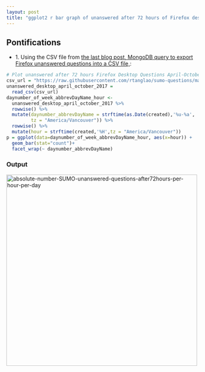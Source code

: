 ```yaml
---
layout: post
title: "ggplot2 r bar graph of unanswered after 72 hours of Firefox desktop questions"
---
```


## Pontifications

* 1\. Using the CSV file from [the last blog post, MongoDB query to export Firefox unanswered questions into a CSV file,](http://rolandtanglao.com/2017/11/01/p1-mongodb-query-to-get-firefox-desktop-questions-not-answered-in-72-hours/):

```R
# Plot unanswered after 72 hours Firefox Desktop Questions April-October 2017 by day of week
csv_url = "https://raw.githubusercontent.com/rtanglao/sumo-questions/master/firefox_desktop_only_not_answered_in_72hours_id_created.csv"
unanswered_desktop_april_october_2017 = 
  read_csv(csv_url)
daynumber_of_week_abbrevDayName_hour <-
  unanswered_desktop_april_october_2017 %>% 
  rowwise() %>%
  mutate(daynumber_abbrevDayName = strftime(as.Date(created),'%u-%a',
         tz = "America/Vancouver")) %>% 
  rowwise() %>%
  mutate(hour = strftime(created,'%H',tz = "America/Vancouver"))
p = ggplot(data=daynumber_of_week_abbrevDayName_hour, aes(x=hour)) +
  geom_bar(stat="count")+
  facet_wrap(~ daynumber_abbrevDayName)
```

### Output

<a data-flickr-embed="true"  href="https://www.flickr.com/photos/roland/38067187296/in/dateposted-public/" title="absolute-number-SUMO-unanswered-questions-after72hours-per-hour-per-day"><img src="https://farm5.staticflickr.com/4576/38067187296_9c4050da5d.jpg" width="500" height="500" alt="absolute-number-SUMO-unanswered-questions-after72hours-per-hour-per-day"></a><script async src="//embedr.flickr.com/assets/client-code.js" charset="utf-8"></script>
